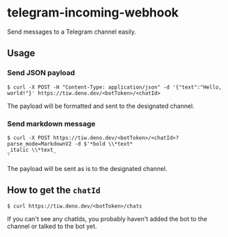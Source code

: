 # telegram-incoming-webhook

Send messages to a Telegram channel easily.

## Usage

### Send JSON payload

```
$ curl -X POST -H "Content-Type: application/json" -d '{"text":"Hello, world!"}' https://tiw.deno.dev/<botToken>/<chatId>
```

The payload will be formatted and sent to the designated channel.

### Send markdown message

```
$ curl -X POST https://tiw.deno.dev/<botToken>/<chatId>?parse_mode=MarkdownV2 -d $'*bold \\*text*
_italic \\*text_
'
```

The payload will be sent as is to the designated channel.

## How to get the `chatId`

```
$ curl https://tiw.deno.dev/<botToken>/chats
```

If you can't see any chatIds, you probably haven't added the bot to the channel or talked to the bot yet.
